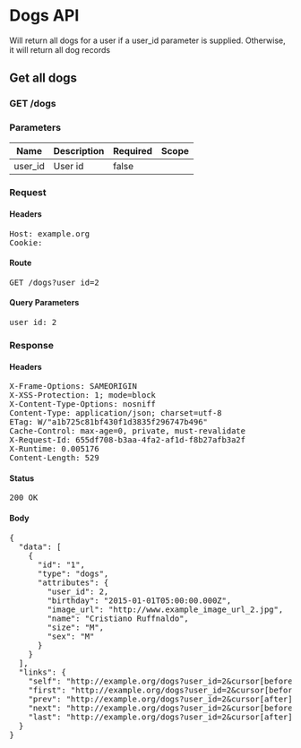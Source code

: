 # Dogs API

Will return all dogs for a user if a user_id parameter is supplied. Otherwise, it will return all dog records

## Get all dogs

### GET /dogs

### Parameters

| Name | Description | Required | Scope |
|------|-------------|----------|-------|
| user_id | User id | false |  |

### Request

#### Headers

<pre>Host: example.org
Cookie: </pre>

#### Route

<pre>GET /dogs?user_id=2</pre>

#### Query Parameters

<pre>user_id: 2</pre>

### Response

#### Headers

<pre>X-Frame-Options: SAMEORIGIN
X-XSS-Protection: 1; mode=block
X-Content-Type-Options: nosniff
Content-Type: application/json; charset=utf-8
ETag: W/&quot;a1b725c81bf430f1d3835f296747b496&quot;
Cache-Control: max-age=0, private, must-revalidate
X-Request-Id: 655df708-b3aa-4fa2-af1d-f8b27afb3a2f
X-Runtime: 0.005176
Content-Length: 529</pre>

#### Status

<pre>200 OK</pre>

#### Body

<pre>{
  "data": [
    {
      "id": "1",
      "type": "dogs",
      "attributes": {
        "user_id": 2,
        "birthday": "2015-01-01T05:00:00.000Z",
        "image_url": "http://www.example_image_url_2.jpg",
        "name": "Cristiano Ruffnaldo",
        "size": "M",
        "sex": "M"
      }
    }
  ],
  "links": {
    "self": "http://example.org/dogs?user_id=2&cursor[before]=2",
    "first": "http://example.org/dogs?user_id=2&cursor[before]",
    "prev": "http://example.org/dogs?user_id=2&cursor[after]=1",
    "next": "http://example.org/dogs?user_id=2&cursor[before]=1",
    "last": "http://example.org/dogs?user_id=2&cursor[after]"
  }
}</pre>
